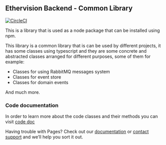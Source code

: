 ## Ethervision Backend - Common Library
[![CircleCI](https://circleci.com/gh/arkanmgerges/ev-backend-common.svg?style=svg)](https://circleci.com/gh/arkanmgerges/ev-backend-common)

This is a library that is used as a node package that can be installed using npm.

This library is a common library that is can be used by different projects, it has some classes using typescript and they are some concrete and abstracted classes arranged for different purposes, some of them for example:

- Classes for using RabbitMQ messages system
- Classes for event store
- Classes for domain events
  
And much more.

### Code documentation
In order to learn more about the code classes and their methods you can visit [code doc](doc)

Having trouble with Pages? Check out our [documentation](https://help.github.com/categories/github-pages-basics/) or [contact support](https://github.com/contact) and we’ll help you sort it out.
